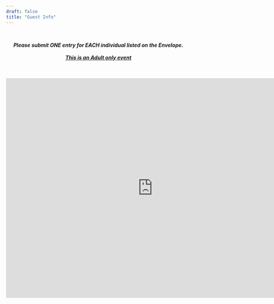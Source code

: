 ```yaml
---
draft: false
title: "Guest Info"
---
```

<div style="text-align: center;">
<br>

***Please submit ONE entry for EACH individual listed on the Envelope.***
<br>
<br>
<u>
***This is an Adult only event***
</u>

<br>
<br>

<iframe src="https://form.victorianobennett.wedding/rsvp/" style="border:0px #ffffff none;" name="myiFrame" scrolling="no" frameborder="1" marginheight="0px" marginwidth="0px" height="600px" width="800px" allowfullscreen></iframe>

<!--  {{< infoform >}}  -->

</p>

</div>